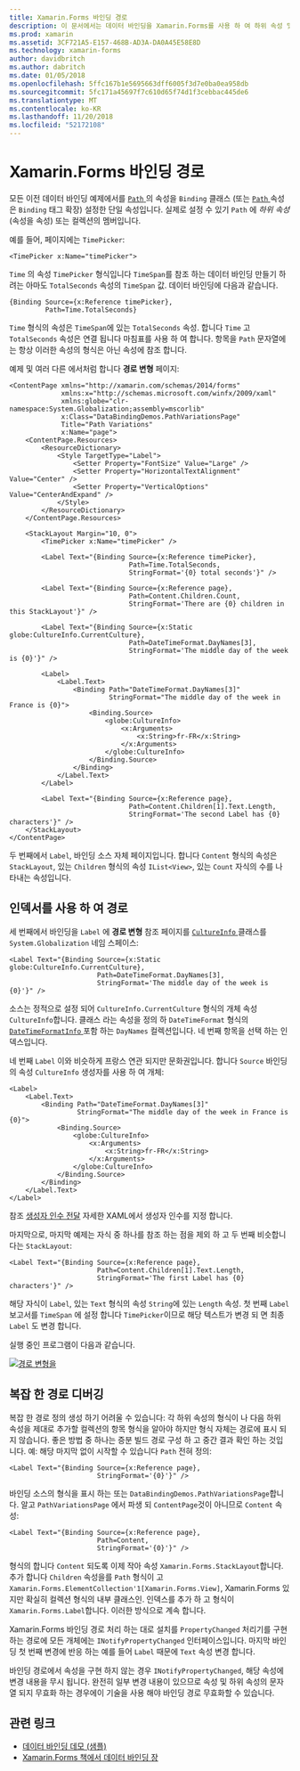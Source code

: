 ```yaml
---
title: Xamarin.Forms 바인딩 경로
description: 이 문서에서는 데이터 바인딩을 Xamarin.Forms를 사용 하 여 하위 속성 및 바인딩 클래스의 Path 속성을 사용 하 여 컬렉션 멤버를 액세스 하는 방법에 설명 합니다.
ms.prod: xamarin
ms.assetid: 3CF721A5-E157-468B-AD3A-DA0A45E58E8D
ms.technology: xamarin-forms
author: davidbritch
ms.author: dabritch
ms.date: 01/05/2018
ms.openlocfilehash: 5ffc167b1e5695663dff6005f3d7e0ba0ea958db
ms.sourcegitcommit: 5fc171a45697f7c610d65f74d1f3cebbac445de6
ms.translationtype: MT
ms.contentlocale: ko-KR
ms.lasthandoff: 11/20/2018
ms.locfileid: "52172108"
---
```

# <a name="xamarinforms-binding-path"></a>Xamarin.Forms 바인딩 경로

모든 이전 데이터 바인딩 예제에서를 [ `Path` ](xref:Xamarin.Forms.Binding.Path) 의 속성을 `Binding` 클래스 (또는 [ `Path` ](xref:Xamarin.Forms.Xaml.BindingExtension.Path) 속성은 `Binding` 태그 확장) 설정한 단일 속성입니다. 실제로 설정 수 있기 `Path` 에 *하위 속성* (속성을 속성) 또는 컬렉션의 멤버입니다.

예를 들어, 페이지에는 `TimePicker`:

```xaml
<TimePicker x:Name="timePicker">
```

`Time` 의 속성 `TimePicker` 형식입니다 `TimeSpan`를 참조 하는 데이터 바인딩 만들기 하려는 아마도 `TotalSeconds` 속성의 `TimeSpan` 값. 데이터 바인딩에 다음과 같습니다.

```xaml
{Binding Source={x:Reference timePicker},
         Path=Time.TotalSeconds}
```

`Time` 형식의 속성은 `TimeSpan`에 있는 `TotalSeconds` 속성. 합니다 `Time` 고 `TotalSeconds` 속성은 연결 됩니다 마침표를 사용 하 여 합니다. 항목을 `Path` 문자열에는 항상 이러한 속성의 형식은 아닌 속성에 참조 합니다.

예제 및 여러 다른 에서처럼 합니다 **경로 변형** 페이지:

```xaml
<ContentPage xmlns="http://xamarin.com/schemas/2014/forms"
             xmlns:x="http://schemas.microsoft.com/winfx/2009/xaml"
             xmlns:globe="clr-namespace:System.Globalization;assembly=mscorlib"
             x:Class="DataBindingDemos.PathVariationsPage"
             Title="Path Variations"
             x:Name="page">
    <ContentPage.Resources>
        <ResourceDictionary>
            <Style TargetType="Label">
                <Setter Property="FontSize" Value="Large" />
                <Setter Property="HorizontalTextAlignment" Value="Center" />
                <Setter Property="VerticalOptions" Value="CenterAndExpand" />
            </Style>
        </ResourceDictionary>
    </ContentPage.Resources>

    <StackLayout Margin="10, 0">
        <TimePicker x:Name="timePicker" />

        <Label Text="{Binding Source={x:Reference timePicker},
                              Path=Time.TotalSeconds,
                              StringFormat='{0} total seconds'}" />

        <Label Text="{Binding Source={x:Reference page},
                              Path=Content.Children.Count,
                              StringFormat='There are {0} children in this StackLayout'}" />

        <Label Text="{Binding Source={x:Static globe:CultureInfo.CurrentCulture},
                              Path=DateTimeFormat.DayNames[3],
                              StringFormat='The middle day of the week is {0}'}" />

        <Label>
            <Label.Text>
                <Binding Path="DateTimeFormat.DayNames[3]"
                         StringFormat="The middle day of the week in France is {0}">
                    <Binding.Source>
                        <globe:CultureInfo>
                            <x:Arguments>
                                <x:String>fr-FR</x:String>
                            </x:Arguments>
                        </globe:CultureInfo>
                    </Binding.Source>
                </Binding>
            </Label.Text>
        </Label>

        <Label Text="{Binding Source={x:Reference page},
                              Path=Content.Children[1].Text.Length,
                              StringFormat='The second Label has {0} characters'}" />
    </StackLayout>
</ContentPage>
```

두 번째에서 `Label`, 바인딩 소스 자체 페이지입니다. 합니다 `Content` 형식의 속성은 `StackLayout`, 있는 `Children` 형식의 속성 `IList<View>`, 있는 `Count` 자식의 수를 나타내는 속성입니다.

## <a name="paths-with-indexers"></a>인덱서를 사용 하 여 경로

세 번째에서 바인딩을 `Label` 에 **경로 변형** 참조 페이지를 [ `CultureInfo` ](xref:System.Globalization.CultureInfo) 클래스를 `System.Globalization` 네임 스페이스:

```xaml
<Label Text="{Binding Source={x:Static globe:CultureInfo.CurrentCulture},
                      Path=DateTimeFormat.DayNames[3],
                      StringFormat='The middle day of the week is {0}'}" />
```

소스는 정적으로 설정 되어 `CultureInfo.CurrentCulture` 형식의 개체 속성 `CultureInfo`합니다. 클래스 라는 속성을 정의 하 `DateTimeFormat` 형식의 [ `DateTimeFormatInfo` ](xref:System.Globalization.DateTimeFormatInfo) 포함 하는 `DayNames` 컬렉션입니다. 네 번째 항목을 선택 하는 인덱스입니다.

네 번째 `Label` 이와 비슷하게 프랑스 연관 되지만 문화권입니다. 합니다 `Source` 바인딩의 속성 `CultureInfo` 생성자를 사용 하 여 개체:

```xaml
<Label>
    <Label.Text>
        <Binding Path="DateTimeFormat.DayNames[3]"
                 StringFormat="The middle day of the week in France is {0}">
            <Binding.Source>
                <globe:CultureInfo>
                    <x:Arguments>
                        <x:String>fr-FR</x:String>
                    </x:Arguments>
                </globe:CultureInfo>
            </Binding.Source>
        </Binding>
    </Label.Text>
</Label>
```

참조 [생성자 인수 전달](~/xamarin-forms/xaml/passing-arguments.md#constructor_arguments) 자세한 XAML에서 생성자 인수를 지정 합니다.

마지막으로, 마지막 예제는 자식 중 하나를 참조 하는 점을 제외 하 고 두 번째 비슷합니다는 `StackLayout`:

```xaml
<Label Text="{Binding Source={x:Reference page},
                      Path=Content.Children[1].Text.Length,
                      StringFormat='The first Label has {0} characters'}" />
```

해당 자식이 `Label`, 있는 `Text` 형식의 속성 `String`에 있는 `Length` 속성. 첫 번째 `Label` 보고서를 `TimeSpan` 에 설정 합니다 `TimePicker`이므로 해당 텍스트가 변경 되 면 최종 `Label` 도 변경 합니다.

실행 중인 프로그램이 다음과 같습니다.

[![경로 변형을](binding-path-images/pathvariations-small.png "경로 변형")](binding-path-images/pathvariations-large.png#lightbox "경로 변형")

## <a name="debugging-complex-paths"></a>복잡 한 경로 디버깅

복잡 한 경로 정의 생성 하기 어려울 수 있습니다: 각 하위 속성의 형식이 나 다음 하위 속성을 제대로 추가할 컬렉션의 항목 형식을 알아야 하지만 형식 자체는 경로에 표시 되지 않습니다. 좋은 방법 중 하나는 증분 빌드 경로 구성 하 고 중간 결과 확인 하는 것입니다. 예: 해당 마지막 없이 시작할 수 있습니다 `Path` 전혀 정의:

```xaml
<Label Text="{Binding Source={x:Reference page},
                      StringFormat='{0}'}" />
```

바인딩 소스의 형식을 표시 하는 또는 `DataBindingDemos.PathVariationsPage`합니다. 알고 `PathVariationsPage` 에서 파생 되 `ContentPage`것이 아니므로 `Content` 속성:

```xaml
<Label Text="{Binding Source={x:Reference page},
                      Path=Content,
                      StringFormat='{0}'}" />
```

형식의 합니다 `Content` 되도록 이제 작아 속성 `Xamarin.Forms.StackLayout`합니다. 추가 합니다 `Children` 속성을를 `Path` 형식이 고 `Xamarin.Forms.ElementCollection'1[Xamarin.Forms.View]`, Xamarin.Forms 있지만 확실히 컬렉션 형식의 내부 클래스인. 인덱스를 추가 하 고 형식이 `Xamarin.Forms.Label`합니다. 이러한 방식으로 계속 합니다.

Xamarin.Forms 바인딩 경로 처리 하는 대로 설치를 `PropertyChanged` 처리기를 구현 하는 경로에 모든 개체에는 `INotifyPropertyChanged` 인터페이스입니다. 마지막 바인딩 첫 번째 변경에 반응 하는 예를 들어 `Label` 때문에 `Text` 속성 변경 합니다.

바인딩 경로에서 속성을 구현 하지 않는 경우 `INotifyPropertyChanged`, 해당 속성에 변경 내용을 무시 됩니다. 완전히 일부 변경 내용이 있으므로 속성 및 하위 속성의 문자열 되지 무효화 하는 경우에이 기술을 사용 해야 바인딩 경로 무효화할 수 있습니다.



## <a name="related-links"></a>관련 링크

- [데이터 바인딩 데모 (샘플)](https://developer.xamarin.com/samples/xamarin-forms/DataBindingDemos/)
- [Xamarin.Forms 책에서 데이터 바인딩 장](~/xamarin-forms/creating-mobile-apps-xamarin-forms/summaries/chapter16.md)
